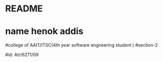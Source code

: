 # README
# name henok addis
#college of AAIT/ITSC(4th year software engneering student )
#section-2

#id: Atr/6271/09
